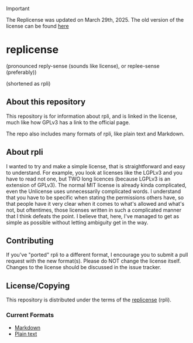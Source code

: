 > [!IMPORTANT]
> 
> The Replicense was updated on March 29th, 2025. The old version of the license can be found [here](https://github.com/JuxGD/replicense/tree/v1-old)

# replicense

(pronounced reply-sense (sounds like license), or replee-sense (preferably))

(shortened as rpli)

## About this repository

This repository is for information about rpli, and is linked in the license, much like how GPLv3 has a link to the official page.

The repo also includes many formats of rpli, like plain text and Markdown.

## About rpli

I wanted to try and make a simple license, that is straightforward and easy to understand. For example, you look at licenses like the LGPLv3 and you have to read not one, but TWO long licences (because LGPLv3 is an extension of GPLv3). The normal MIT license is already kinda complicated, even the Unlicense uses unnecessarily complicated words. I understand that you have to be specific when stating the permissions others have, so that people have it very clear when it comes to what's allowed and what's not, but oftentimes, those licenses written in such a complicated manner that I think defeats the point. I believe that, here, I've managed to get as simple as possible without letting ambiguity get in the way.

## Contributing

If you've "ported" rpli to a different format, I encourage you to submit a pull request with the new format(s). Please do NOT change the license itself. Changes to the license should be discussed in the issue tracker.

## License/Copying

This repository is distributed under the terms of the [replicense](https://github.com/JuxGD/replicense) (rpli).

### Current Formats

- [Markdown](https://github.com/JuxGD/replicense/tree/main/LICENSE.md)
- [Plain text](https://github.com/JuxGD/replicense/tree/main/LICENSE)
